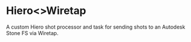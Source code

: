 # Hiero<>Wiretap
A custom Hiero shot processor and task for sending shots to an Autodesk Stone FS via Wiretap.
